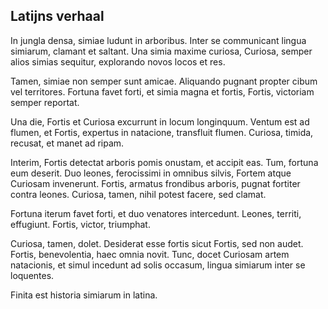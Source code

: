 ## Latijns verhaal
In jungla densa, simiae ludunt in arboribus. Inter se communicant lingua simiarum, clamant et saltant. Una simia maxime curiosa, Curiosa, semper alios simias sequitur, explorando novos locos et res.

Tamen, simiae non semper sunt amicae. Aliquando pugnant propter cibum vel territores. Fortuna favet forti, et simia magna et fortis, Fortis, victoriam semper reportat.

Una die, Fortis et Curiosa excurrunt in locum longinquum. Ventum est ad flumen, et Fortis, expertus in natacione, transfluit flumen. Curiosa, timida, recusat, et manet ad ripam.

Interim, Fortis detectat arboris pomis onustam, et accipit eas. Tum, fortuna eum deserit. Duo leones, ferocissimi in omnibus silvis, Fortem atque Curiosam invenerunt. Fortis, armatus frondibus arboris, pugnat fortiter contra leones. Curiosa, tamen, nihil potest facere, sed clamat.

Fortuna iterum favet forti, et duo venatores intercedunt. Leones, territi, effugiunt. Fortis, victor, triumphat.

Curiosa, tamen, dolet. Desiderat esse fortis sicut Fortis, sed non audet. Fortis, benevolentia, haec omnia novit. Tunc, docet Curiosam artem natacionis, et simul incedunt ad solis occasum, lingua simiarum inter se loquentes.

Finita est historia simiarum in latina.
